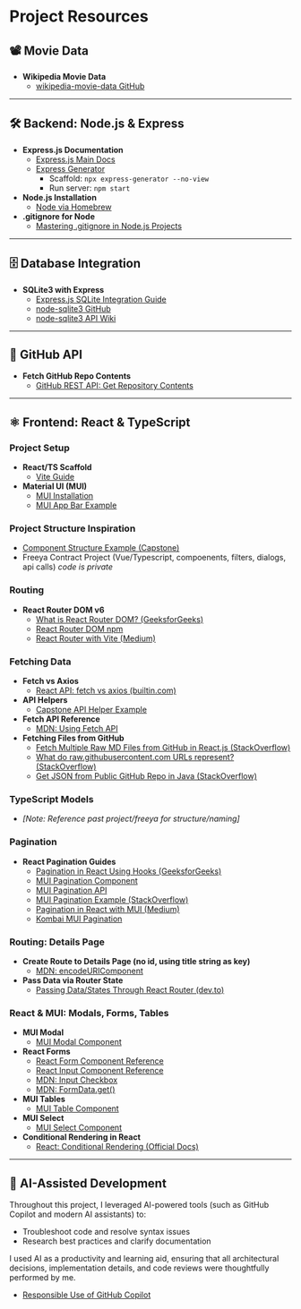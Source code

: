 # Project Resources

## 📽️ Movie Data

- **Wikipedia Movie Data**
  - [wikipedia-movie-data GitHub](https://github.com/prust/wikipedia-movie-data)

---

## 🛠️ Backend: Node.js & Express

- **Express.js Documentation**
  - [Express.js Main Docs](https://expressjs.com/)
  - [Express Generator](https://expressjs.com/en/starter/generator.html)
    - Scaffold: `npx express-generator --no-view`
    - Run server: `npm start`
- **Node.js Installation**
  - [Node via Homebrew](https://formulae.brew.sh/formula/node)
- **.gitignore for Node**
  - [Mastering .gitignore in Node.js Projects](https://medium.com/@moinuict/mastering-gitignore-in-node-js-projects-44edf81dd17b)

---

## 🗄️ Database Integration

- **SQLite3 with Express**
  - [Express.js SQLite Integration Guide](https://expressjs.com/en/guide/database-integration.html#sqlite)
  - [node-sqlite3 GitHub](https://github.com/TryGhost/node-sqlite3)
  - [node-sqlite3 API Wiki](https://github.com/TryGhost/node-sqlite3/wiki/API)

---

## 🔗 GitHub API

- **Fetch GitHub Repo Contents**
  - [GitHub REST API: Get Repository Contents](https://docs.github.com/en/rest/repos/contents?apiVersion=2022-11-28)

---

## ⚛️ Frontend: React & TypeScript

### Project Setup

- **React/TS Scaffold**
  - [Vite Guide](https://vite.dev/guide/)
- **Material UI (MUI)**
  - [MUI Installation](https://mui.com/material-ui/getting-started/installation/)
  - [MUI App Bar Example](https://mui.com/material-ui/react-app-bar/#app-bar-with-responsive-menu)

### Project Structure Inspiration

- [Component Structure Example (Capstone)](https://github.com/kimmykokonut/Capstone/tree/main/client/src/)
- Freeya Contract Project (Vue/Typescript, compoenents, filters, dialogs, api calls) _code is private_

### Routing

- **React Router DOM v6**
  - [What is React Router DOM? (GeeksforGeeks)](https://www.geeksforgeeks.org/what-is-react-router-dom/)
  - [React Router DOM npm](https://www.npmjs.com/package/react-router-dom)
  - [React Router with Vite (Medium)](https://medium.com/@navanitvishwakarma790/mastering-react-router-dom-with-vite-an-optimized-guide-08e870cce6e2)

### Fetching Data

- **Fetch vs Axios**
  - [React API: fetch vs axios (builtin.com)](https://builtin.com/software-engineering-perspectives/react-api)
- **API Helpers**
  - [Capstone API Helper Example](https://github.com/kimmykokonut/Capstone/blob/main/client/src/api-helper.ts)
- **Fetch API Reference**
  - [MDN: Using Fetch API](https://developer.mozilla.org/en-US/docs/Web/API/Fetch_API/Using_Fetch)
- **Fetching Files from GitHub**
  - [Fetch Multiple Raw MD Files from GitHub in React.js (StackOverflow)](https://stackoverflow.com/questions/70185493/fetching-multiple-raw-md-files-from-github-in-react-js)
  - [What do raw.githubusercontent.com URLs represent? (StackOverflow)](https://stackoverflow.com/questions/39065921/what-do-raw-githubusercontent-com-urls-represent)
  - [Get JSON from Public GitHub Repo in Java (StackOverflow)](https://stackoverflow.com/questions/72724205/how-to-get-a-jsonobject-from-a-public-github-repository-in-java)

### TypeScript Models

- _[Note: Reference past project/freeya for structure/naming]_

### Pagination

- **React Pagination Guides**
  - [Pagination in React Using Hooks (GeeksforGeeks)](https://www.geeksforgeeks.org/how-to-implement-pagination-in-react-using-hooks/)
  - [MUI Pagination Component](https://mui.com/material-ui/react-pagination/)
  - [MUI Pagination API](https://mui.com/material-ui/api/pagination/)
  - [MUI Pagination Example (StackOverflow)](https://stackoverflow.com/questions/71609573/how-can-i-use-mui-pagination)
  - [Pagination in React with MUI (Medium)](https://medium.com/@manishmanice2003/pagination-in-react-with-material-ui-d5ab7ca17e3f)
  - [Kombai MUI Pagination](https://kombai.com/mui/pagination/)

### Routing: Details Page

- **Create Route to Details Page (no id, using title string as key)**
  - [MDN: encodeURIComponent](https://developer.mozilla.org/en-US/docs/Web/JavaScript/Reference/Global_Objects/encodeURIComponent)
- **Pass Data via Router State**
  - [Passing Data/States Through React Router (dev.to)](https://dev.to/thatfemicode/passing-data-states-through-react-router-8dh)

### React & MUI: Modals, Forms, Tables

- **MUI Modal**
  - [MUI Modal Component](https://mui.com/material-ui/react-modal/)
- **React Forms**
  - [React Form Component Reference](https://react.dev/reference/react-dom/components/form)
  - [React Input Component Reference](https://react.dev/reference/react-dom/components/input)
  - [MDN: Input Checkbox](https://developer.mozilla.org/en-US/docs/Web/HTML/Reference/Elements/input/checkbox#value)
  - [MDN: FormData.get()](https://developer.mozilla.org/en-US/docs/Web/API/FormData/get)
- **MUI Tables**
  - [MUI Table Component](https://mui.com/material-ui/react-table/)
- **MUI Select**
  - [MUI Select Component](https://mui.com/material-ui/react-select/)
- **Conditional Rendering in React**
  - [React: Conditional Rendering (Official Docs)](https://react.dev/learn/conditional-rendering)

---

## 🤖 AI-Assisted Development

Throughout this project, I leveraged AI-powered tools (such as GitHub Copilot and modern AI assistants) to:
- Troubleshoot code and resolve syntax issues
- Research best practices and clarify documentation

I used AI as a productivity and learning aid, ensuring that all architectural decisions, implementation details, and code reviews were thoughtfully performed by me.
- [Responsible Use of GitHub Copilot](https://docs.github.com/en/copilot/responsible-use-of-github-copilot-features/responsible-use-of-github-copilot-chat-in-your-ide)
